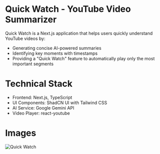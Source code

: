 # Quick Watch - YouTube Video Summarizer

Quick Watch is a Next.js application that helps users quickly understand YouTube videos by:

- Generating concise AI-powered summaries
- Identifying key moments with timestamps
- Providing a "Quick Watch" feature to automatically play only the most important segments


# Technical Stack

- Frontend: Next.js, TypeScript
- UI Components: ShadCN UI with Tailwind CSS
- AI Service: Google Gemini API
- Video Player: react-youtube


# Images
![Quick Watch](https://github.com/user-attachments/assets/39bce438-2b3e-43c9-ae69-96b47bde389b)
